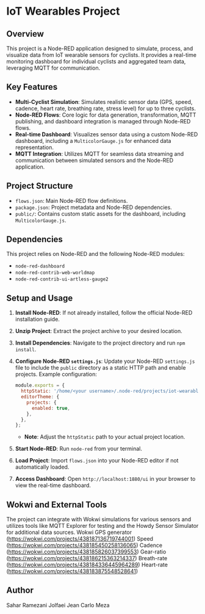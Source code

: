 # IoT Wearables Project

## Overview

This project is a Node-RED application designed to simulate, process, and visualize data from IoT wearable sensors for cyclists. It provides a real-time monitoring dashboard for individual cyclists and aggregated team data, leveraging MQTT for communication.

## Key Features

*   **Multi-Cyclist Simulation**: Simulates realistic sensor data (GPS, speed, cadence, heart rate, breathing rate, stress level) for up to three cyclists.
*   **Node-RED Flows**: Core logic for data generation, transformation, MQTT publishing, and dashboard integration is managed through Node-RED flows.
*   **Real-time Dashboard**: Visualizes sensor data using a custom Node-RED dashboard, including a `MulticolorGauge.js` for enhanced data representation.
*   **MQTT Integration**: Utilizes MQTT for seamless data streaming and communication between simulated sensors and the Node-RED application.

## Project Structure

*   `flows.json`: Main Node-RED flow definitions.
*   `package.json`: Project metadata and Node-RED dependencies.
*   `public/`: Contains custom static assets for the dashboard, including `MulticolorGauge.js`.

## Dependencies

This project relies on Node-RED and the following Node-RED modules:

*   `node-red-dashboard`
*   `node-red-contrib-web-worldmap`
*   `node-red-contrib-ui-artless-gauge2`

## Setup and Usage

1.  **Install Node-RED**: If not already installed, follow the official Node-RED installation guide.
2.  **Unzip Project**: Extract the project archive to your desired location.
3.  **Install Dependencies**: Navigate to the project directory and run `npm install`.
4.  **Configure Node-RED `settings.js`**: Update your Node-RED `settings.js` file to include the `public` directory as a static HTTP path and enable projects. Example configuration:

    ```javascript
    module.exports = {
      httpStatic: '/home/<your username>/.node-red/projects/iot-wearables/public',
      editorTheme: {
        projects: {
          enabled: true,
        },
      },
    };
    ```
    *   **Note**: Adjust the `httpStatic` path to your actual project location.

5.  **Start Node-RED**: Run `node-red` from your terminal.
6.  **Load Project**: Import `flows.json` into your Node-RED editor if not automatically loaded.
7.  **Access Dashboard**: Open `http://localhost:1880/ui` in your browser to view the real-time dashboard.

## Wokwi and External Tools

The project can integrate with Wokwi simulations for various sensors and utilizes tools like MQTT Explorer for testing and the Howdy Sensor Simulator for additional data sources.
Wokwi GPS generator (https://wokwi.com/projects/438187136719744001)
Speed (https://wokwi.com/projects/438185450258136065)
Cadence (https://wokwi.com/projects/438185826037399553)
Gear-ratio (https://wokwi.com/projects/438186215363214337)
Breath-rate (https://wokwi.com/projects/438184336445964289)
Heart-rate (https://wokwi.com/projects/438183875548528641)

## Author

Sahar Ramezani Jolfaei
Jean Carlo Meza

